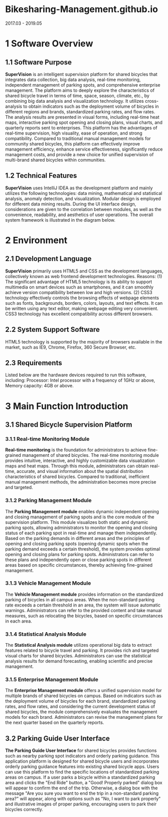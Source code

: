 # Bikesharing-Management.github.io
2017.03 - 2019.05
# 1 Software Overview
## 1.1 Software Purpose
**SuperVision**  is an intelligent supervision platform for shared bicycles that integrates data collection, big data analysis, real-time monitoring, independent management of parking spots, and comprehensive enterprise management. The platform aims to deeply explore the characteristics of shared bicycle travel in terms of time, space, season, climate, etc., by combining big data analysis and visualization technology. It utilizes cross-analysis to obtain indicators such as the deployment volume of bicycles in different regions and brands, standardized parking rates, and flow rates. The analysis results are presented in visual forms, including real-time heat maps, interactive parking spot opening and closing plans, visual charts, and quarterly reports sent to enterprises. This platform has the advantages of real-time supervision, high visuality, ease of operation, and strong compatibility. Compared to traditional manual management models for community shared bicycles, this platform can effectively improve management efficiency, enhance service effectiveness, significantly reduce management costs, and provide a new choice for unified supervision of multi-brand shared bicycles within communities.

## 1.2 Technical Features
**SuperVision**  uses IntelliJ IDEA as the development platform and mainly utilizes the following technologies: data mining, mathematical and statistical analysis, anomaly detection, and visualization. Modular design is employed for different data mining results. During the UI interface design, considerations are given to the correlation between modules, as well as the convenience, readability, and aesthetics of user operations. The overall system framework is illustrated in the diagram below.

# 2 Environment
## 2.1 Development Language
**SuperVision**  primarily uses HTML5 and CSS as the development languages, collectively known as web frontend development technologies.
Reasons: (1) The significant advantage of HTML5 technology is its ability to support multimedia on smart devices such as smartphones, and it can smoothly achieve version compatibility between low and high versions. (2) CSS3 technology effectively controls the browsing effects of webpage elements such as fonts, backgrounds, borders, colors, layouts, and text effects. It can be written using any text editor, making webpage editing very convenient. CSS3 technology has excellent compatibility across different browsers.
## 2.2 System Support Software
HTML5 technology is supported by the majority of browsers available in the market, such as IE9, Chrome, Firefox, 360 Secure Browser, etc.

## 2.3 Requirements
Listed below are the hardware devices required to run this software, including:
Processor: Intel processor with a frequency of 1GHz or above, Memory capacity: 4GB or above.

# 3 Main Function Introduction
## 3.1 Shared Bicycle Supervision Platform
### 3.1.1 Real-time Monitoring Module
**Real-time monitoring** is the foundation for administrators to achieve fine-grained management of shared bicycles. The real-time monitoring module provides intuitive, interactive, and highly customizable data visualization maps and heat maps. Through this module, administrators can obtain real-time, accurate, and visual information about the spatial distribution characteristics of shared bicycles. Compared to traditional, inefficient manual management methods, the administration becomes more precise and targeted.

### 3.1.2 Parking Management Module
The **Parking Management module** enables dynamic independent opening and closing management of parking spots and is the core module of the supervision platform. This module visualizes both static and dynamic parking spots, allowing administrators to monitor the opening and closing status of each parking spot in real-time and manage them independently. Based on the parking demands in different areas and the principles of opening and closing parking spots (opening dynamic spots when the parking demand exceeds a certain threshold), the system provides optimal opening and closing plans for parking spots. Administrators can refer to these plans and independently open or close parking spots in different areas based on specific circumstances, thereby achieving fine-grained management.

### 3.1.3 Vehicle Management Module
The **Vehicle Management module** provides information on the standardized parking of bicycles in all campus areas. When the non-standard parking rate exceeds a certain threshold in an area, the system will issue automatic warnings. Administrators can refer to the provided content and take manual measures, such as relocating the bicycles, based on specific circumstances in each area.

### 3.1.4 Statistical Analysis Module
The **Statistical Analysis module** utilizes operational big data to extract features related to bicycle travel and parking. It provides rich and targeted visual charts for shared bicycles. Administrators can use the statistical analysis results for demand forecasting, enabling scientific and precise management.

### 3.1.5 Enterprise Management Module
The **Enterprise Management module** offers a unified supervision model for multiple brands of shared bicycles on campus. Based on indicators such as the deployment volume of bicycles for each brand, standardized parking rates, and flow rates, and considering the current development status of shared bicycles, the module comprehensively evaluates the management models for each brand. Administrators can revise the management plans for the next quarter based on the quarterly reports.

## 3.2 Parking Guide User Interface
**The Parking Guide User Interface** for shared bicycles provides functions such as nearby parking spot indicators and orderly parking guidance. This application platform is designed for shared bicycle users and incorporates orderly parking guidance features into existing shared bicycle apps. Users can use this platform to find the specific locations of standardized parking areas on campus. If a user parks a bicycle within a standardized parking area and clicks the "End Ride" button, a "Good! Properly parked" dialog box will appear to confirm the end of the trip. Otherwise, a dialog box with the message "Are you sure you want to end the trip in a non-standard parking area?" will appear, along with options such as "No, I want to park properly" and illustrative images of proper parking, encouraging users to park their bicycles correctly.

